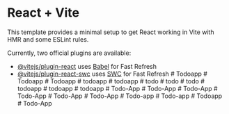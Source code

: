 # React + Vite

This template provides a minimal setup to get React working in Vite with HMR and some ESLint rules.

Currently, two official plugins are available:

- [@vitejs/plugin-react](https://github.com/vitejs/vite-plugin-react/blob/main/packages/plugin-react/README.md) uses [Babel](https://babeljs.io/) for Fast Refresh
- [@vitejs/plugin-react-swc](https://github.com/vitejs/vite-plugin-react-swc) uses [SWC](https://swc.rs/) for Fast Refresh
#   T o d o a p p  
 #   T o d o a p p  
 #   T o d o a p p  
 #   t o d o a p p  
 #   t o d o a p p  
 #   t o d o  
 #   t o d o  
 #   t o d o  
 #   t o d o a p p  
 #   t o d o a p p  
 #   t o d o a p p  
 #   T o d o - A p p  
 #   T o d o - A p p  
 #   T o d o - A p p  
 #   T o d o - A p p  
 #   T o d o - A p p  
 #   T o d o - A p p  
 #   T o d o - a p p  
 #   T o d o - a p p  
 #   T o d o a p p  
 #   T o d o - A p p  
 